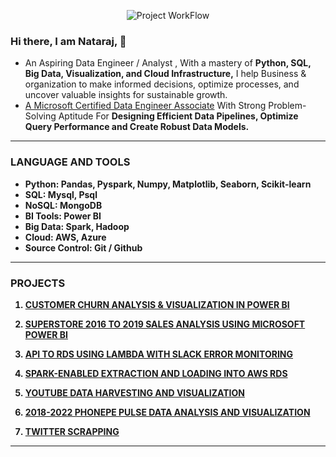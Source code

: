 <p align="center">
  <img src="https://github.com/pnraj/pnraj/assets/29162796/caa8785b-ec78-469c-bb00-73a43420ab0f" alt="Project WorkFlow">
</p>

<!--
**pnraj/pnraj** is a ✨ _special_ ✨ repository because its `README.md` (this file) appears on your GitHub profile.

Here are some ideas to get you started:

- 🔭 I’m currently working on ...
- 🌱 I’m currently learning ...
- 👯 I’m looking to collaborate on ...
- 🤔 I’m looking for help with ...
- 💬 Ask me about ...
- 📫 How to reach me: ...
- 😄 Pronouns: ...
- ⚡ Fun fact: ...
-->


### Hi there, I am Nataraj, 👋
- An Aspiring Data Engineer / Analyst </span>, With a mastery of <b> Python, SQL, Big Data, Visualization, and Cloud Infrastructure,</b> I help Business & organization to make informed decisions, optimize processes, and uncover valuable insights for sustainable growth.
- [A Microsoft Certified Data Engineer Associate](https://learn.microsoft.com/api/credentials/share/en-us/NatarajPalanivel-3700/DF6264D0E8285B6?sharingId=31B58FCDCABBCCA3) With Strong Problem-Solving Aptitude For <b> Designing Efficient Data Pipelines, Optimize Query Performance and Create Robust Data Models.


<hr></hr>

### LANGUAGE AND TOOLS

  - __Python:__ Pandas, Pyspark, Numpy, Matplotlib, Seaborn, Scikit-learn
  - __SQL:__ Mysql, Psql
  - __NoSQL:__ MongoDB
  - __BI Tools:__ Power BI
  - __Big Data:__ Spark, Hadoop
  - __Cloud:__ AWS, Azure
  - __Source Control:__ Git / Github

<hr></hr>

### PROJECTS

1. [CUSTOMER CHURN ANALYSIS & VISUALIZATION IN POWER BI](https://github.com/pnraj/Customer_Churn_Analysis)

2. [SUPERSTORE 2016 TO 2019 SALES ANALYSIS USING MICROSOFT POWER BI](https://github.com/pnraj/AZURE/tree/main/Sales%20Analysis%20Using%20Microsoft%20Power%20BI)

3. [API TO RDS USING LAMBDA WITH SLACK ERROR MONITORING](https://github.com/pnraj/Projects/tree/master/AWS%3A%20Bulk%20%26%20Near%20Real-Time%20Pipelines/API%20TO%20RDS%20USING%20LAMBDA%20WITH%20SLACK%20ERROR%20MONITORING)

4. [SPARK-ENABLED EXTRACTION AND LOADING INTO AWS RDS](https://github.com/pnraj/Projects/tree/master/AWS%3A%20Bulk%20%26%20Near%20Real-Time%20Pipelines/Spark-Enabled%20Extraction%20and%20Loading%20Into%20AWS%20RDS)

5. [YOUTUBE DATA HARVESTING AND VISUALIZATION](https://github.com/pnraj/Projects/tree/master/YouTube_Data_Harvesting_and_Warehousing)

6. [2018-2022 PHONEPE PULSE DATA ANALYSIS AND VISUALIZATION](https://github.com/pnraj/Projects/tree/master/Phonephe_Pulse)

7. [TWITTER SCRAPPING](https://github.com/pnraj/Twitter_scraping)
   
<hr></hr>
